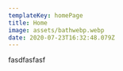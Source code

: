 ```yaml
---
templateKey: homePage
title: Home
image: assets/bathwebp.webp
date: 2020-07-23T16:32:48.079Z
---
```

fasdfasfasf